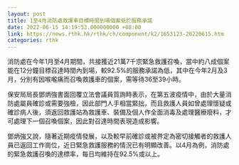 ```yaml
---
layout: post
title: 1至4月消防處救護車目標時間到場個案低於服務承諾
date: 2022-06-15 14:19:52.000000000 +08:00
link: https://news.rthk.hk/rthk/ch/component/k2/1653123-20220615.htm
categories: rthk
---
```


消防處在今年1月至4月期間，共接獲近21萬7千宗緊急救護召喚，當中約八成個案能在12分鐘目標召達時間內到場，較92.5%的服務承諾為低，其中在今年2月及3月，分別有因喉嚨痛而召喚救護車的個案，需等待36至39小時。

保安局局長鄧炳強書面回覆立法會議員質詢時表示，在第五波疫情中，由於大量消防處屬員確診或需要強檢，因此部門人手相當緊拙，而且救護人員如曾處理懷疑或確診病人後，須返回救護站為救護車、裝備及個人作全面消毒及處理醫療廢料，才可處理下一個召喚個案，因此對召達時間表現造成影響。

鄧炳強又說，隨著近期疫情發展，以及較早前確診或被界定為密切接觸者的救護人員已返回工作崗位，近日緊急救護服務的情況已有明顯改善。以4月為例，消防處的緊急救護召喚的達標率，每日均維持在92.5%或以上。
